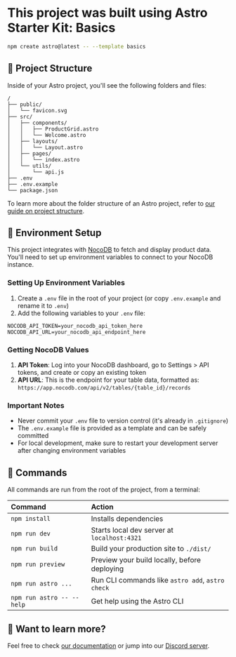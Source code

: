 # This project was built using Astro Starter Kit: Basics

```sh
npm create astro@latest -- --template basics
```

## 🚀 Project Structure

Inside of your Astro project, you'll see the following folders and files:

```text
/
├── public/
│   └── favicon.svg
├── src/
│   ├── components/
│   │   ├── ProductGrid.astro
│   │   └── Welcome.astro
│   ├── layouts/
│   │   └── Layout.astro
│   ├── pages/
│   │   └── index.astro
│   └── utils/
│       └── api.js
├── .env
├── .env.example
└── package.json
```

To learn more about the folder structure of an Astro project, refer to [our guide on project structure](https://docs.astro.build/en/basics/project-structure/).

## 🔑 Environment Setup

This project integrates with [NocoDB](https://nocodb.com/) to fetch and display product data. You'll need to set up environment variables to connect to your NocoDB instance.

### Setting Up Environment Variables

1. Create a `.env` file in the root of your project (or copy `.env.example` and rename it to `.env`)
2. Add the following variables to your `.env` file:

```
NOCODB_API_TOKEN=your_nocodb_api_token_here
NOCODB_API_URL=your_nocodb_api_endpoint_here
```

### Getting NocoDB Values

1. **API Token**: Log into your NocoDB dashboard, go to Settings > API tokens, and create or copy an existing token
2. **API URL**: This is the endpoint for your table data, formatted as: `https://app.nocodb.com/api/v2/tables/{table_id}/records`

### Important Notes

- Never commit your `.env` file to version control (it's already in `.gitignore`)
- The `.env.example` file is provided as a template and can be safely committed
- For local development, make sure to restart your development server after changing environment variables

## 🧞 Commands

All commands are run from the root of the project, from a terminal:

| Command                   | Action                                           |
| :------------------------ | :----------------------------------------------- |
| `npm install`             | Installs dependencies                            |
| `npm run dev`             | Starts local dev server at `localhost:4321`      |
| `npm run build`           | Build your production site to `./dist/`          |
| `npm run preview`         | Preview your build locally, before deploying     |
| `npm run astro ...`       | Run CLI commands like `astro add`, `astro check` |
| `npm run astro -- --help` | Get help using the Astro CLI                     |

## 👀 Want to learn more?

Feel free to check [our documentation](https://docs.astro.build) or jump into our [Discord server](https://astro.build/chat).
